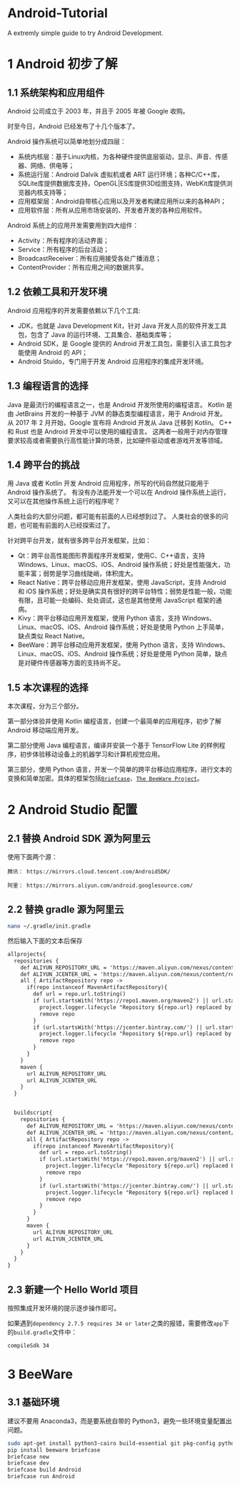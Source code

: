 # Android-Tutorial

A extremly simple guide to try Android Development.


# 1 Android 初步了解

## 1.1 系统架构和应用组件

Android 公司成立于 2003 年，并且于 2005 年被 Google 收购。

时至今日，Android 已经发布了十几个版本了。

Android 操作系统可以简单地划分成四层：

* 系统内核层：基于Linux内核，为各种硬件提供底层驱动，显示、声音、传感器、网络、供电等；
* 系统运行层：Android Dalvik 虚拟机或者 ART 运行环境；各种C/C++库，SQLite库提供数据库支持，OpenGL|ES库提供3D绘图支持，WebKit库提供浏览器内核支持等；
* 应用框架层：Android自带核心应用以及开发者构建应用所以来的各种API；
* 应用软件层：所有从应用市场安装的、开发者开发的各种应用软件。

Android 系统上的应用开发需要用到四大组件：

* Activity：所有程序的活动界面；
* Service：所有程序的后台活动；
* BroadcastReceiver：所有应用接受各处广播消息；
* ContentProvider：所有应用之间的数据共享。

## 1.2 依赖工具和开发环境

Android 应用程序的开发需要依赖以下几个工具:

* JDK，也就是 Java Development Kit，针对 Java 开发人员的软件开发工具包，包含了 Java 的运行环境、工具集合、基础类库等；
* Android SDK，是 Google 提供的 Android 开发工具包，需要引入该工具包才能使用 Android 的 API；
* Android Stuido，专门用于开发 Android 应用程序的集成开发环境。



## 1.3 编程语言的选择

Java 是最流行的编程语言之一，也是 Android 开发所使用的编程语言。
Kotlin 是由 JetBrains 开发的一种基于 JVM 的静态类型编程语言，用于 Android 开发。
从 2017 年 2 月开始，Google 宣布将 Android 开发从 Java 迁移到 Kotlin。
C++ 和 Rust 也是 Android 开发中可以使用的编程语言。
这两者一般用于对内存管理要求较高或者需要执行高性能计算的场景，比如硬件驱动或者游戏开发等领域。

## 1.4 跨平台的挑战

用 Java 或者 Kotlin 开发 Android 应用程序，所写的代码自然就只能用于 Android 操作系统了。
有没有办法能开发一个可以在 Android 操作系统上运行，又可以在其他操作系统上运行的程序呢？

人类社会的大部分问题，都可能有前面的人已经想到过了。
人类社会的很多的问题，也可能有前面的人已经探索过了。

针对跨平台开发，就有很多跨平台开发框架，比如：
* Qt：跨平台高性能图形界面程序开发框架，使用C、C++语言，支持 Windows、Linux、macOS、iOS、Android 操作系统；好处是性能强大，功能丰富；弱势是学习曲线陡峭，体积庞大。
* React Native：跨平台移动应用开发框架，使用 JavaScript，支持 Android 和 iOS 操作系统；好处是确实具有很好的跨平台特性；弱势是性能一般，功能有限，且可能一处编码、处处调试，这也是其他使用 JavaScript 框架的通病。
* Kivy：跨平台移动应用开发框架，使用 Python 语言，支持 Windows、Linux、macOS、iOS、Android 操作系统；好处是使用 Python 上手简单，缺点类似 React Native。
* BeeWare：跨平台移动应用开发框架，使用 Python 语言，支持 Windows、Linux、macOS、iOS、Android 操作系统；好处是使用 Python 简单，缺点是对硬件传感器等方面的支持尚不足。

## 1.5 本次课程的选择

本次课程，分为三个部分。

第一部分体验并使用 Kotlin 编程语言，创建一个最简单的应用程序，初步了解 Android 移动端应用开发。

第二部分使用 Java 编程语言，编译并安装一个基于 TensorFlow Lite 的样例程序，初步体验移动设备上的机器学习和计算机视觉应用。

第三部分，使用 Python 语言，开发一个简单的跨平台移动应用程序，进行文本的变换和简单加密。具体的框架包括[`Briefcase`](https://briefcase.readthedocs.io/)、[`The BeeWare Project`](https://beeware.org/)。


# 2 Android Studio 配置

## 2.1 替换 Android SDK 源为阿里云

使用下面两个源：

```text
腾讯： https://mirrors.cloud.tencent.com/AndroidSDK/

阿里： https://mirrors.aliyun.com/android.googlesource.com/
```


## 2.2 替换 gradle 源为阿里云

```Bash
nano ~/.gradle/init.gradle
```

然后输入下面的文本后保存

```html
allprojects{
  repositories {
    def ALIYUN_REPOSITORY_URL = 'https://maven.aliyun.com/nexus/content/groups/public'
    def ALIYUN_JCENTER_URL = 'https://maven.aliyun.com/nexus/content/repositories/jcenter'
    all { ArtifactRepository repo ->
      if(repo instanceof MavenArtifactRepository){
        def url = repo.url.toString()
        if (url.startsWith('https://repo1.maven.org/maven2') || url.startsWith('https://repo1.maven.org/maven2')) {
          project.logger.lifecycle "Repository ${repo.url} replaced by $ALIYUN_REPOSITORY_URL."
          remove repo
        }
        if (url.startsWith('https://jcenter.bintray.com/') || url.startsWith('https://jcenter.bintray.com/')) {
          project.logger.lifecycle "Repository ${repo.url} replaced by $ALIYUN_JCENTER_URL."
          remove repo
        }
      }
    }
    maven {
      url ALIYUN_REPOSITORY_URL
      url ALIYUN_JCENTER_URL
    }
  }


  buildscript{
    repositories {
      def ALIYUN_REPOSITORY_URL = 'https://maven.aliyun.com/nexus/content/groups/public'
      def ALIYUN_JCENTER_URL = 'https://maven.aliyun.com/nexus/content/repositories/jcenter'
      all { ArtifactRepository repo ->
        if(repo instanceof MavenArtifactRepository){
          def url = repo.url.toString()
          if (url.startsWith('https://repo1.maven.org/maven2') || url.startsWith('https://repo1.maven.org/maven2')) {
            project.logger.lifecycle "Repository ${repo.url} replaced by $ALIYUN_REPOSITORY_URL."
            remove repo
          }
          if (url.startsWith('https://jcenter.bintray.com/') || url.startsWith('https://jcenter.bintray.com/')) {
            project.logger.lifecycle "Repository ${repo.url} replaced by $ALIYUN_JCENTER_URL."
            remove repo
          }
        }
      }
      maven {
        url ALIYUN_REPOSITORY_URL
        url ALIYUN_JCENTER_URL
      }
    }
  }
}
```

## 2.3 新建一个 Hello World 项目

按照集成开发环境的提示逐步操作即可。

如果遇到`dependency 2.7.5 requires 34 or later`之类的报错，需要修改`app`下的`build.gradle`文件中：
```Bash
compileSdk 34
```

# 3 BeeWare

## 3.1 基础环境

建议不要用 Anaconda3，而是要系统自带的 Python3，避免一些环境变量配置出问题。
```Bash
sudo apt-get install python3-cairo build-essential git pkg-config python3-dev python3-venv libgirepository1.0-dev libcairo2-dev gir1.2-webkit2-4.0 libcanberra-gtk3-module
pip install beeware briefcase 
briefcase new
briefcase dev
briefcase build Android
briefcase run Android
```


